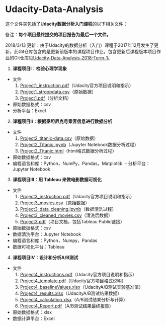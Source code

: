 # Udacity-Data-Analysis
这个文件夹包括了**Udacity数据分析入门课程**的以下相关文件：  

备注：**每个项目最终提交的项目报告为最后一个文件。**

2018/3/13 更新：由于Udacity的数据分析（入门）课程于2017年12月发生了更新，此Git仓库包含的是更新前版本的课程项目作业。包含更新后课程版本项目作业的Git仓库见[Udacity-Data-Analysis-2018-Term-1](https://github.com/kexinlin/Udacity-Data-Analysis-2018-Term-1)。

1. **课程项目I：检验心理学现象**
  - 文件
    1. [Project1_instruction.pdf](https://github.com/kexinlin/Udacity-Data-Analysis/blob/master/Project1_instruction.pdf)（Udacity官方项目说明和指示）
    2. [Project1_stroopdata.csv](https://github.com/kexinlin/Udacity-Data-Analysis/blob/master/Project1_stroopdata.csv)（原始数据）
    3. [Project1.pdf](https://github.com/kexinlin/Udacity-Data-Analysis/blob/master/Project1.pdf)（分析文档）
  - 原始数据格式：csv
  - 分析平台：Excel
  
2. **课程项目II：根据泰坦尼克号乘客信息进行数据分析**
  - 文件
    1. [Project2_titanic-data.csv](https://github.com/kexinlin/Udacity-Data-Analysis/blob/master/Project2_titanic-data.csv)（原始数据）
    2. [Project2_Titanic.ipynb](https://github.com/kexinlin/Udacity-Data-Analysis/blob/master/Project2_Titanic.ipynb)（Jupyter Notebook数据分析过程）
    3. [Project2_Titanic.html](https://github.com/kexinlin/Udacity-Data-Analysis/blob/master/Project2_Titanic.html)（html格式数据分析过程）
  - 原始数据格式：csv
  - 编程语言和库：Python，NumPy，Pandas，Matplotlib
  - 分析平台：Jupyter Notebook  
3. **课程项目III：用 Tableau 来做电影数据可视化**
  - 文件
    1. [Project3_instruction.pdf](https://github.com/kexinlin/Udacity-Data-Analysis/blob/master/Project3_instruction.pdf)（Udacity官方项目说明和指示）
    2. [Project3_movies.csv](https://github.com/kexinlin/Udacity-Data-Analysis/blob/master/Project3_movies.csv)（原始数据）
    3. [Project3_data_cleaning.ipynb](https://github.com/kexinlin/Udacity-Data-Analysis/blob/master/Project3_data_cleaning.ipynb)（数据清洗过程）
    4. [Project3_cleaned_movies.csv](https://github.com/kexinlin/Udacity-Data-Analysis/blob/master/Project3_cleaned_movies.csv)（清洗后数据）
    5. [Project3.pdf](https://github.com/kexinlin/Udacity-Data-Analysis/blob/master/Project3.pdf)（项目文档，包括Tableau Public链接）
  - 原始数据格式：csv
  - 数据清洗平台：Jupyter Notebook
  - 编程语言和库：Python，Numpy，Pandas
  - 数据可视化平台：Tableau
4. **课程项目IV：设计和分析A/B测试**
  - 文件
    1. [Project4_instructions.pdf](https://github.com/kexinlin/Udacity-Data-Analysis/blob/master/Project4_instructions.pdf)（Udacity官方项目说明和指示）
    2. [Project4_template.pdf](https://github.com/kexinlin/Udacity-Data-Analysis/blob/master/Project4_template.pdf)（Udacity官方项目格式说明）
    3. [Project4_baselineValues.xlsx](https://github.com/kexinlin/Udacity-Data-Analysis/blob/master/Project4_baselineValues.xlsx)（UdacityA/B测试实验基准值）
    4. [Project4_results.xlsx](https://github.com/kexinlin/Udacity-Data-Analysis/blob/master/Project4_results.xlsx)（UdacityA/B测试结果数据）
    5. [Project4_calculation.xlsx](https://github.com/kexinlin/Udacity-Data-Analysis/blob/master/Project4_calculation.xlsx)（A/B测试结果分析与计算）
    6. [Project4_Report.pdf](https://github.com/kexinlin/Udacity-Data-Analysis/blob/master/Project4_Report.pdf)（A/B测试结果最终报告）
  - 原始数据格式：xlsx
  - 数据计算平台：Excel
